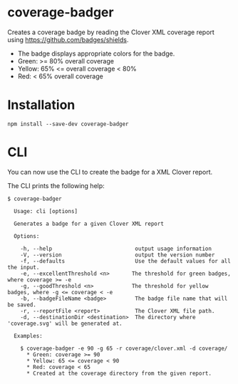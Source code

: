 coverage-badger
=========================
Creates a coverage badge by reading the Clover XML coverage report using https://github.com/badges/shields.


* The badge displays appropriate colors for the badge.
 * Green: >= 80% overall coverage
 * Yellow: 65% <= overall coverage < 80%
 * Red: < 65% overall coverage


Installation
=========

```
npm install --save-dev coverage-badger
```

CLI
===

You can now use the CLI to create the badge for a XML Clover report.

The CLI prints the following help:

```
$ coverage-badger

  Usage: cli [options]

  Generates a badge for a given Clover XML report

  Options:

    -h, --help                          output usage information
    -V, --version                       output the version number
    -f, --defaults                      Use the default values for all the input.
    -e, --excellentThreshold <n>       The threshold for green badges, where coverage >= -e
    -g, --goodThreshold <n>            The threshold for yellow badges, where -g <= coverage < -e
    -b, --badgeFileName <badge>         The badge file name that will be saved.
    -r, --reportFile <report>           The Clover XML file path.
    -d, --destinationDir <destination>  The directory where 'coverage.svg' will be generated at.

  Examples:

    $ coverage-badger -e 90 -g 65 -r coverage/clover.xml -d coverage/
      * Green: coverage >= 90
      * Yellow: 65 <= coverage < 90
      * Red: coverage < 65
      * Created at the coverage directory from the given report.
```

